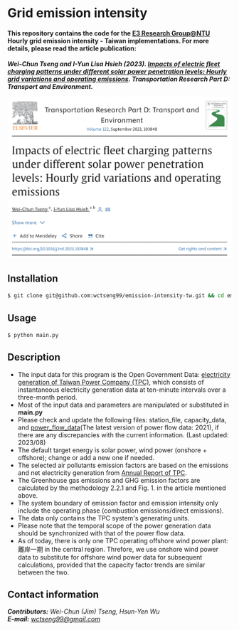 # Grid emission intensity

#### This repository contains the code for the [E3 Research Group@NTU](https://www.e3group.caece.net) **Hourly grid emission intensity - Taiwan** implementations. For more details, please read the article publication: 
***Wei-Chun Tseng and I-Yun Lisa Hsieh (2023). [Impacts of electric fleet charging patterns under different solar power penetration levels: Hourly grid variations and operating emissions](https://doi.org/10.1016/j.trd.2023.103848). Transportation Research Part D: Transport and Environment.***

![cover image](cover.png)

## Installation

```bash
$ git clone git@github.com:wctseng99/emission-intensity-tw.git && cd emission-intensity-tw
```

## Usage

```bash
$ python main.py
```

## Description
- The input data for this program is the Open Government Data: [electricity generation of Taiwan Power Company (TPC)](https://data.gov.tw/dataset/37331), which consists of instantaneous electricity generation data at ten-minute intervals over a three-month period.
- Most of the input data and parameters are manipulated or substituted in **main.py**
- Please check and update the following files: station_file, capacity_data, and [power_flow_data](https://data.gov.tw/en/datasets/37326)(The latest version of power flow data: 2021), if there are any discrepancies with the current information. (Last updated: 2023/08)
- The default target energy is solar power, wind power (onshore + offshore); change or add a new one if needed.
- The selected air pollutants emission factors are based on the emissions and net electricity generation from [Annual Report of TPC](https://www.taipower.com.tw/upload/43/43_05/111年電業年報.pdf?230829).
- The Greenhouse gas emissions and GHG emission factors are calculated by the methodology 2.2.1 and Fig. 1. in the article mentioned above.
- The system boundary of emission factor and emission intensity only include the operating phase (combustion emissions/direct emissions).
- The data only contains the TPC system's generating units.
- Please note that the temporal scope of the power generation data should be synchronized with that of the power flow data.
- As of today, there is only one TPC operating offshore wind power plant: 離岸一期 in the central region. Threfore, we use onshore wind power data to substitute for offshore wind power data for subsequent calculations, provided that the capacity factor trends are similar between the two.


## Contact information
***Contributors:** Wei-Chun (Jim) Tseng, Hsun-Yen Wu*  
***E-mail:** wctseng99@gmail.com*  
